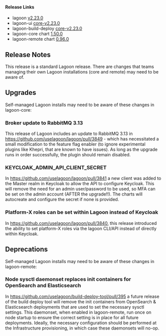 #### Release Links
* lagoon [v2.23.0](https://github.com/uselagoon/lagoon/releases/tag/v2.23.0)
* lagoon-ui [core-v2.23.0](https://github.com/uselagoon/lagoon-ui/releases/tag/core-v2.23.0)
* lagoon-build-deploy [core-v2.23.0](https://github.com/uselagoon/build-deploy-tool/releases/tag/core-v2.23.0)
* lagoon-core chart [1.50.0](https://github.com/uselagoon/lagoon-charts/releases/tag/lagoon-core-1.50.0)
* lagoon-remote chart [0.96.0](https://github.com/uselagoon/lagoon-charts/releases/tag/lagoon-remote-0.96.0)

## Release Notes

This release is a standard Lagoon release. There are changes that teams managing their own Lagoon installations (core and remote) may need to be aware of.

## Upgrades

Self-managed Lagoon installs may need to be aware of these changes in lagoon-core:

### Broker update to RabbitMQ 3.13
This release of Lagoon includes an update to RabbitMQ 3.13 in https://github.com/uselagoon/lagoon/pull/3849 - which has necessitated a small modification to the feature flag enabler (to ignore experimental plugins like Khepri, that are known to have issues). As long as the upgrade runs in order successfully, the plugin should remain disabled.

### KEYCLOAK_ADMIN_API_CLIENT_SECRET
In https://github.com/uselagoon/lagoon/pull/3841 a new client was added to the Master realm in Keycloak to allow the API to configure Keycloak. This will remove the need for an admin user/password to be used, so MFA can be set on the admin account (AFTER the upgrade!!). The charts will autocreate and configure the secret if none is provided.

### Platform-X roles can be set within Lagoon instead of Keycloak
In https://github.com/uselagoon/lagoon/pull/3840, this release introduced the ability to set platform-X roles via the lagoon CLI/API instead of directly within Keycloak.

## Deprecations

Self-managed Lagoon installs may need to be aware of these changes in lagoon-remote:

### Node sysctl daemonset replaces init containers for OpenSearch and Elasticsearch
In https://github.com/uselagoon/build-deploy-tool/pull/395 a future release of the build deploy tool will remove the init containers from OpenSearch & Elasticsearch deployments that are used to set the necessary sysctl settings. This daemonset, when enabled in lagoon-remote, run once on node startup to ensure the correct setting is in place for all future deployments. Ideally, the necessary configuration should be performed at the Infrastructure provisioning, in which case these daemonsets will no-op.
